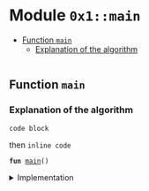 
<a name="0x1_main"></a>

# Module `0x1::main`



-  [Function `main`](#0x1_main_main)
    -  [Explanation of the algorithm](#@Explanation_of_the_algorithm_0)


<pre><code></code></pre>



<a name="0x1_main_main"></a>

## Function `main`


<a name="@Explanation_of_the_algorithm_0"></a>

### Explanation of the algorithm

```
code block
```
then <code>inline code</code>


<pre><code><b>fun</b> <a href="code_block_test.md#0x1_main">main</a>()
</code></pre>



<details>
<summary>Implementation</summary>


<pre><code><b>fun</b> <a href="code_block_test.md#0x1_main">main</a>() { }
</code></pre>



</details>
